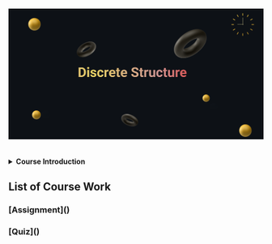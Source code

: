 <h1>
<p align=”center”>
<img width=”200" height=”200" src="https://github.com/SabrinaHeng/Discrete-Structure/blob/main/Make%20your%20README%20(3).png" alt=”my banner”>
</p>
</h1>
<details>
  <summary><b>Course Introduction</b></summary>
  <p>This course provides students with an introduction to discrete structures and their applications in computer science. Topics covered include set theory, proof techniques, relations, functions, recurrence relations, counting methods, graph theory, trees, and finite automata. By course completion, students will have developed the skills to utilize set theory, relations, and functions for solving computer science problems. They will also be able to analyze and resolve problems with recurrence relations and counting methods, apply graph theory and trees to real-world situations, and use deterministic finite automata and finite state machines to model electronic devices and other problems.</p>
</details>

<h2>
  <b>List of Course Work</b>
</h2>

<h3>
  [Assignment]()
</h3>

<h3>
  [Quiz]()
</h3>

